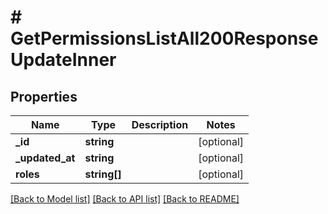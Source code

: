 # # GetPermissionsListAll200ResponseUpdateInner

## Properties

Name | Type | Description | Notes
------------ | ------------- | ------------- | -------------
**_id** | **string** |  | [optional]
**_updated_at** | **string** |  | [optional]
**roles** | **string[]** |  | [optional]

[[Back to Model list]](../../README.md#models) [[Back to API list]](../../README.md#endpoints) [[Back to README]](../../README.md)
